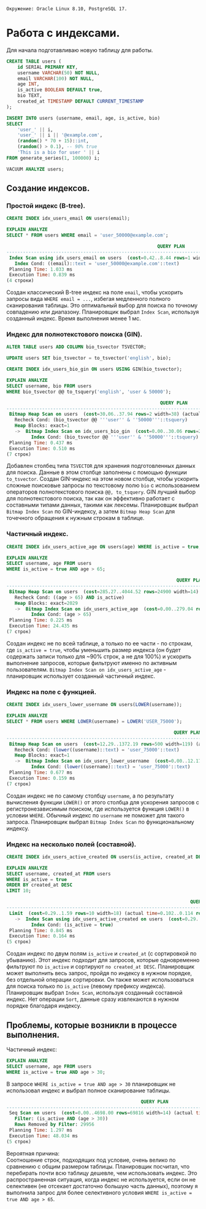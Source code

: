 ```
Окружение: Oracle Linux 8.10, PostgreSQL 17.
```

# Работа с индексами.
Для начала подготавливаю новую таблицу для работы. 

```sql
CREATE TABLE users (
    id SERIAL PRIMARY KEY,
    username VARCHAR(50) NOT NULL,
    email VARCHAR(100) NOT NULL,
    age INT,
    is_active BOOLEAN DEFAULT true,
    bio TEXT,
    created_at TIMESTAMP DEFAULT CURRENT_TIMESTAMP
);

INSERT INTO users (username, email, age, is_active, bio)
SELECT 
    'user_' || i,
    'user_' || i || '@example.com',
    (random() * 70 + 15)::int,
    (random() > 0.1), -- 90% true
    'This is a bio for user ' || i
FROM generate_series(1, 100000) i;

VACUUM ANALYZE users;
```

## Создание индексов.
### Простой индекс (B-tree).

```sql
CREATE INDEX idx_users_email ON users(email);

EXPLAIN ANALYZE
SELECT * FROM users WHERE email = 'user_50000@example.com';

                                                       QUERY PLAN
------------------------------------------------------------------------------------------------------------------------
 Index Scan using idx_users_email on users  (cost=0.42..8.44 rows=1 width=77) (actual time=0.796..0.799 rows=1 loops=1)
   Index Cond: ((email)::text = 'user_50000@example.com'::text)
 Planning Time: 1.033 ms
 Execution Time: 0.839 ms
(4 строки)
```
Создан классический B-tree индекс на поле `email`, чтобы ускорить запросы вида `WHERE email = ...`, избегая медленного полного сканирования таблицы. Это оптимальный выбор для поиска по точному совпадению или диапазону. Планировщик выбрал `Index Scan`, используя созданный индекс. Время выполнения менее 1 мс.

### Индекс для полнотекстового поиска (GIN).

```sql
ALTER TABLE users ADD COLUMN bio_tsvector TSVECTOR;

UPDATE users SET bio_tsvector = to_tsvector('english', bio);

CREATE INDEX idx_users_bio_gin ON users USING GIN(bio_tsvector);

EXPLAIN ANALYZE
SELECT username, bio FROM users
WHERE bio_tsvector @@ to_tsquery('english', 'user & 50000');

                                                        QUERY PLAN
---------------------------------------------------------------------------------------------------------------------------
 Bitmap Heap Scan on users  (cost=30.06..37.94 rows=2 width=38) (actual time=0.469..0.472 rows=1 loops=1)
   Recheck Cond: (bio_tsvector @@ '''user'' & ''50000'''::tsquery)
   Heap Blocks: exact=1
   ->  Bitmap Index Scan on idx_users_bio_gin  (cost=0.00..30.06 rows=2 width=0) (actual time=0.325..0.326 rows=1 loops=1)
         Index Cond: (bio_tsvector @@ '''user'' & ''50000'''::tsquery)
 Planning Time: 0.437 ms
 Execution Time: 0.510 ms
(7 строк)
```
Добавлен столбец типа `TSVECTOR` для хранения подготовленных данных для поиска. Данные в этом столбце заполнены с помощью функции `to_tsvector`. Создан GIN-индекс на этом новом столбце, чтобы ускорить сложные поисковые запросы по текстовому полю `bio` с использованием операторов полнотекстового поиска `@@, to_tsquery`. GIN лучший выбор для полнотекстового поиска, так как он эффективно работает с составными типами данных, такими как лексемы. Планировщик выбрал `Bitmap Index Scan` по GIN-индексу, а затем `Bitmap Heap Scan` для точечного обращения к нужным строкам в таблице. 

### Частичный индекс.

```sql
CREATE INDEX idx_users_active_age ON users(age) WHERE is_active = true;

EXPLAIN ANALYZE
SELECT username, age FROM users
WHERE is_active = true AND age > 65;

                                                              QUERY PLAN
---------------------------------------------------------------------------------------------------------------------------------------
 Bitmap Heap Scan on users  (cost=285.27..4044.52 rows=24900 width=14) (actual time=3.954..22.836 rows=25182 loops=1)
   Recheck Cond: ((age > 65) AND is_active)
   Heap Blocks: exact=2029
   ->  Bitmap Index Scan on idx_users_active_age  (cost=0.00..279.04 rows=24900 width=0) (actual time=3.495..3.495 rows=25182 loops=1)
         Index Cond: (age > 65)
 Planning Time: 0.225 ms
 Execution Time: 24.435 ms
(7 строк)
```

Создан индекс не по всей таблице, а только по ее части - по строкам, где `is_active = true`, чтобы уменьшить размер индекса (он будет содержать записи только для ~90% строк, а не для 100%) и ускорить выполнение запросов, которые фильтруют именно по активным пользователям. `Bitmap Index Scan on idx_users_active_age` - планировщик использует созданный частичный индекс.

### Индекс на поле с функцией. 

```sql
CREATE INDEX idx_users_lower_username ON users(LOWER(username));

EXPLAIN ANALYZE
SELECT * FROM users WHERE LOWER(username) = LOWER('USER_75000');

                                                             QUERY PLAN
------------------------------------------------------------------------------------------------------------------------------------
 Bitmap Heap Scan on users  (cost=12.29..1372.19 rows=500 width=119) (actual time=0.124..0.126 rows=1 loops=1)
   Recheck Cond: (lower((username)::text) = 'user_75000'::text)
   Heap Blocks: exact=1
   ->  Bitmap Index Scan on idx_users_lower_username  (cost=0.00..12.17 rows=500 width=0) (actual time=0.109..0.109 rows=1 loops=1)
         Index Cond: (lower((username)::text) = 'user_75000'::text)
 Planning Time: 0.677 ms
 Execution Time: 0.159 ms
(7 строк)
```

Создан индекс не по самому столбцу `username`, а по результату вычисления функции `LOWER()` от этого столбца для ускорения запросов с регистронезависимым поиском, где используется функция `LOWER()` в условии `WHERE`. Обычный индекс по `username` не поможет для такого запроса. Планировщик выбрал `Bitmap Index Scan` по функциональному индексу.

### Индекс на несколько полей (составной).

```sql
CREATE INDEX idx_users_active_created ON users(is_active, created_at DESC);

EXPLAIN ANALYZE
SELECT username, created_at FROM users
WHERE is_active = true
ORDER BY created_at DESC
LIMIT 10;

                                                                   QUERY PLAN
------------------------------------------------------------------------------------------------------------------------------------------------
 Limit  (cost=0.29..1.59 rows=10 width=18) (actual time=0.102..0.114 rows=10 loops=1)
   ->  Index Scan using idx_users_active_created on users  (cost=0.29..11682.99 rows=89783 width=18) (actual time=0.100..0.109 rows=10 loops=1)
         Index Cond: (is_active = true)
 Planning Time: 0.845 ms
 Execution Time: 0.164 ms
(5 строк)
```

Создан индекс по двум полям `is_active` и `created_at` (с сортировкой по убыванию). Этот индекс подходит для запросов, которые одновременно фильтруют по `is_active` и сортируют `по created_at DESC`. Планировщик может выполнить весь запрос, пройдя по индексу в нужном порядке, без отдельной операции сортировки. Он также может использоваться для поиска только по `is_active` (левому префиксу индекса). Планировщик выбрал `Index Scan`, используя созданный составной индекс. Нет операции `Sort`, данные сразу извлекаются в нужном порядке благодаря индексу.

## Проблемы, которые возникли в процессе выполнения.

Частичный индекс:
```sql
EXPLAIN ANALYZE
SELECT username, age FROM users
WHERE is_active = true AND age > 30;
```
В запросе `WHERE is_active = true AND age > 30` планировщик не использовал индекс и выбрал полное сканирование таблицы.

```sql
                                                 QUERY PLAN
------------------------------------------------------------------------------------------------------------
 Seq Scan on users  (cost=0.00..4698.00 rows=69816 width=14) (actual time=2.051..41.568 rows=70044 loops=1)
   Filter: (is_active AND (age > 30))
   Rows Removed by Filter: 29956
 Planning Time: 1.297 ms
 Execution Time: 48.034 ms
(5 строк)
```
Вероятная причина:   
Соотношение строк, подходящих под условие, очень велико по сравнению с общим размером таблицы. Планировщик посчитал, что перебирать почти всю таблицу дешевле, чем использовать индекс. Это распространенная ситуация, когда индекс не используется, если он не селективен (не отсекает достаточно большую часть данных), поэтому я выполнила запрос для более селективного условия `WHERE is_active = true AND age > 65`.
